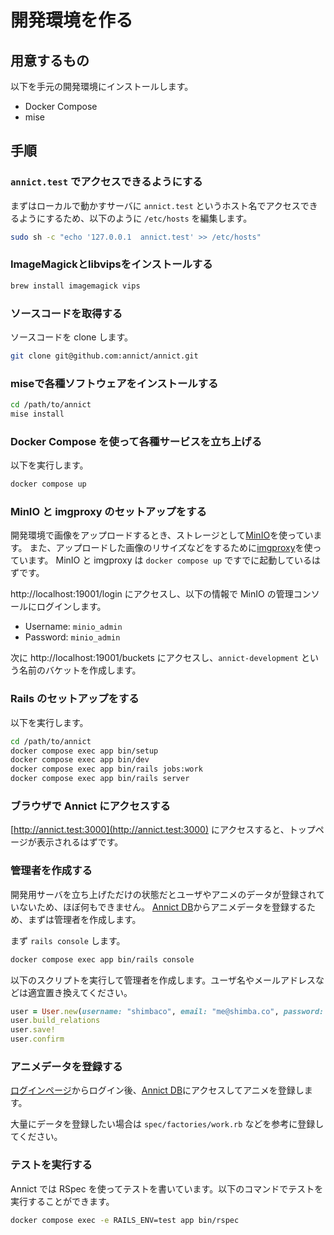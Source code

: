 # 開発環境を作る

## 用意するもの

以下を手元の開発環境にインストールします。

- Docker Compose
- mise

## 手順

### `annict.test` でアクセスできるようにする

まずはローカルで動かすサーバに `annict.test` というホスト名でアクセスできるようにするため、以下のように `/etc/hosts` を編集します。

```sh
sudo sh -c "echo '127.0.0.1  annict.test' >> /etc/hosts"
```

### ImageMagickとlibvipsをインストールする

```sh
brew install imagemagick vips
```

### ソースコードを取得する

ソースコードを clone します。

```sh
git clone git@github.com:annict/annict.git
```

### miseで各種ソフトウェアをインストールする

```sh
cd /path/to/annict
mise install
```

### Docker Compose を使って各種サービスを立ち上げる

以下を実行します。

```sh
docker compose up
```

### MinIO と imgproxy のセットアップをする

開発環境で画像をアップロードするとき、ストレージとして[MinIO](https://github.com/minio/minio)を使っています。
また、アップロードした画像のリサイズなどをするために[imgproxy](https://imgproxy.net/)を使っています。
MinIO と imgproxy は `docker compose up` ですでに起動しているはずです。

http://localhost:19001/login にアクセスし、以下の情報で MinIO の管理コンソールにログインします。

- Username: `minio_admin`
- Password: `minio_admin`

次に http://localhost:19001/buckets にアクセスし、`annict-development` という名前のバケットを作成します。

### Rails のセットアップをする

以下を実行します。

```sh
cd /path/to/annict
docker compose exec app bin/setup
docker compose exec app bin/dev
docker compose exec app bin/rails jobs:work
docker compose exec app bin/rails server
```

### ブラウザで Annict にアクセスする

[http://annict.test:3000](http://annict.test:3000) にアクセスすると、トップページが表示されるはずです。

### 管理者を作成する

開発用サーバを立ち上げただけの状態だとユーザやアニメのデータが登録されていないため、ほぼ何もできません。
[Annict DB](http://annict.test:3000/db)からアニメデータを登録するため、まずは管理者を作成します。

まず `rails console` します。

```sh
docker compose exec app bin/rails console
```

以下のスクリプトを実行して管理者を作成します。ユーザ名やメールアドレスなどは適宜置き換えてください。

```rb
user = User.new(username: "shimbaco", email: "me@shimba.co", password: "shimbaco", role: "admin", time_zone: "Asia/Tokyo", locale: "ja")
user.build_relations
user.save!
user.confirm
```

### アニメデータを登録する

[ログインページ](http://annict.test:3000/sign_in)からログイン後、[Annict DB](http://annict.test:3000/db)にアクセスしてアニメを登録します。

大量にデータを登録したい場合は `spec/factories/work.rb` などを参考に登録してください。

### テストを実行する

Annict では RSpec を使ってテストを書いています。以下のコマンドでテストを実行することができます。

```sh
docker compose exec -e RAILS_ENV=test app bin/rspec
```
